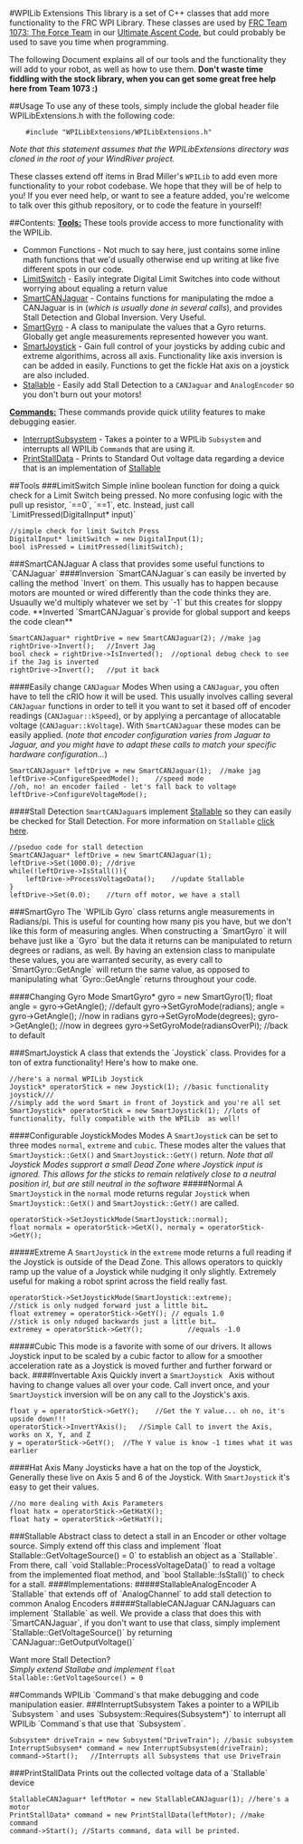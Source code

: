 #WPILib Extensions
This library is a set of C++ classes that add more functionality to the FRC WPI Library. These classes are used by [FRC Team 1073: The Force Team](http://theforceteam.com) in our [Ultimate Ascent Code](https://github.com/FRCTeam1073-TheForceTeam/robot13), but could probably be used to save you time when programming.

The following Document explains all of our tools and the functionality they will add to your robot, as well as how to use them. **Don't waste time fiddling with the stock library, when you can get some great free help here from Team 1073 :)**


##Usage
To use any of these tools, simply include the global header file WPILibExtensions.h with the following code:

```	
	#include "WPILibExtensions/WPILibExtensions.h"
```

*Note that this statement assumes that the WPILibExtensions directory was cloned in the root of your WindRiver project.*


These classes extend off items in Brad Miller's `WPILib` to add even more functionality to your robot codebase. We hope that they will be of help to you! If you ever need help, or want to see a feature added, you're welcome to talk over this github repository, or to code the feature in yourself!

##Contents:
**[Tools:](#Tools)**
These tools provide access to more functionality with the WPILib.

*	Common Functions - Not much to say here, just contains some inline math functions that we'd usually otherwise end up writing at like five different spots in our code.
*	[LimitSwitch](#LimitSwitch) - Easily integrate Digital Limit Switches into code without worrying about equaling a return value
*	[SmartCANJaguar](#SmarCANJaguar) - Contains functions for manipulating the mdoe a CANJaguar is in (*which is usually done in several calls*), and provides Stall Detection and Global Inversion. Very Useful.
*	[SmartGyro](#SmartGyro) - A class to manipulate the values that a Gyro returns. Globally get angle measurements represented however you want.
*	[SmartJoystick](#SmartJoystick) - Gain full control of your joysticks by adding cubic and extreme algorithims, across all axis. Functionality like axis inversion is can be added in easily. Functions to get the fickle Hat axis on a joystick are also included.
*	[Stallable](#Stallable) - Easily add Stall Detection to a `CANJaguar` and `AnalogEncoder` so you don't burn out your motors!

**[Commands:](#Commands)**
These commands provide quick utility features to make debugging easier.

*	[InterruptSubsystem](#InterruptSubsystem) - Takes a pointer to a WPILib `Subsystem` and interrupts all WPILib `Command`s that are using it.
*	[PrintStallData](#PrintStallData) - Prints to Standard Out voltage data regarding a device that is an implementation of [Stallable](#Stallable)


<a name = "Tools"/>
##Tools

<a name = "LimitSwitch"/>
###LimitSwitch
Simple inline boolean function for doing a quick check for a Limit Switch being pressed. No more confusing logic with the pull up resistor, `==0`, `==1`, etc. Instead, just call `LimitPressed(DigitalInput* input)`

	//simple check for limit Switch Press
	DigitalInput* limitSwitch = new DigitalInput(1);
	bool isPressed = LimitPressed(limitSwitch);

<a name = "SmartCANJaguar"/>
###SmartCANJaguar
A class that provides some useful functions to `CANJaguar`
####Inversion
`SmartCANJaguar`s can easily be inverted by calling the method `Invert` on them. This usually has to happen because motors are mounted or wired differently than the code thinks they are. Usuaully we'd multiply whatever we set by `-1` but this creates for sloppy code. **Inverted `SmartCANJaguar`s provide for global support and keeps the code clean**

	SmartCANJaguar* rightDrive = new SmartCANJaguar(2);	//make jag
	rightDrive->Invert();	//Invert Jag
	bool check = rightDrive->IsInverted();	//optional debug check to see if the Jag is inverted
	rightDrive->Invert();	//put it back

####Easily change `CANJaguar` Modes
When using a `CANJaguar`, you often have to tell the cRIO how it will be used. This usually involves calling several `CANJaguar` functions in order to tell it you want to set it based off of encoder readings (`CANJaguar::kSpeed`), or by applying a percantage of allocatable voltage (`CANJaguar::kVoltage`). With `SmartCANJaguar` these modes can be easily applied. (*note that encoder configuration varies from Jaguar to Jaguar, and you might have to adapt these calls to match your specific hardware configuration...*)

	SmartCANJaguar* leftDrive = new SmartCANJaguar(1);	//make jag
	leftDrive->ConfigureSpeedMode();	//speed mode
	//oh, no! an encoder failed - let's fall back to voltage
	leftDrive->ConfigureVoltageMode(); 

####Stall Detection
`SmartCANJaguar`s implement [Stallable](#Stalable) so they can easily be checked for Stall Detection. For more information on `Stallable` [click here](#Stallable).

	//pseduo code for stall detection
	SmartCANJaguar* leftDrive = new SmartCANJaguar(1);
	leftDrive->Set(1000.0);	//drive
	while(!leftDrive->IsStall()){
		leftDrive->ProcessVoltageData();	//update Stallable
	}
	leftDrive->Set(0.0);	//turn off motor, we have a stall
 
<a name = "SmartGyro"/>
###SmartGyro
The `WPILib Gyro` class returns angle measurements in Radians/pi. This is useful for counting how many pis you have, but we don't like this form of measuring angles. When constructing a `SmartGyro` it will behave just like a `Gyro` but the data it returns can be manipulated to return degrees or radians, as well. By having an extension class to manipulate these values, you are warranted security, as every call to `SmartGyro::GetAngle` will return the same value, as opposed to manipulating what `Gyro::GetAngle` returns throughout your code.

####Changing Gyro Mode
	SmartGyro* gyro = new SmartGyro(1);
	float angle = gyro->GetAngle();	//default
	gyro->SetGyroMode(radians);
	angle = gyro->GetAngle();	//now in radians
	gyro->SetGyroMode(degrees);
	gyro->GetAngle();	//now in degrees
	gyro->SetGyroMode(radiansOverPi);	//back to default


<a name = "SmartJoystick"/>	
###SmartJoystick
A class that extends the `Joystick` class. Provides for a ton of extra functionality! Here's how to make one.

	//here's a normal WPILib Joystick
	Joystick* operatorStick = new Joystick(1); //basic functionality joystick///
	//simply add the word Smart in front of Joystick and you're all set
	SmartJoystick* operatorStick = new SmartJoystick(1); //lots of functionality, fully compatible with the WPILib	as well!
	
####Configurable JoystickModes Modes
A `SmartJoystick` can be set to three modes `normal`, `extreme` and `cubic`. These modes alter the values that `SmartJoystick::GetX()` and `SmartJoystick::GetY()` return. *Note that all Joystick Modes supprort a small Dead Zone where Joystick input is ignored. This allows for the sticks to remain relatively close to a neutral position irl, but are still neutral in the software*
#####Normal
A `SmartJoystick` in the `normal` mode returns regular `Joystick` when `SmartJoystick::GetX()` and `SmartJoystick::GetY()` are called.

	operatorStick->SetJoystickMode(SmartJoystick::normal);
	float normalx = operatorStick->GetX(), normaly = operatorStick->GetY();
#####Extreme
A `SmartJoystick` in the `extreme` mode returns a full reading if the Joystick is outside of the Dead Zone. This allows operators to quickly ramp up the value of a Joystick while nudging it only slightly. Extremely useful for making a robot sprint across the field really fast.
	
	operatorStick->SetJoystickMode(SmartJoystick::extreme);
	//stick is only nudged forward just a little bit…
	float extremey = operatorStick->GetY();	// equals 1.0
	//stick is only nduged backwards just a little bit…
	extremey = operatorStick->GetY();			//equals -1.0
#####Cubic
This mode is a favorite with some of our drivers. It allows Joystick input to be scaled by a cubic factor to allow for a smoother acceleration rate as a Joystick is moved further and further forward or back.
####Invertable Axis
Quickly invert a `SmartJoystick	` Axis without having to change values all over your code. Call invert once, and your `SmartJoystick` inversion will be on any call to the Joystick's axis.
	
	float y = operatorStick->GetY();	//Get the Y value... oh no, it's upside down!!!
	operatorStick->InvertYAxis();	//Simple Call to invert the Axis, works on X, Y, and Z
	y = operatorStick->GetY();	//The Y value is know -1 times what it was earlier
####Hat Axis
Many Joysticks have a hat on the top of the Joystick, Generally these live on Axis 5 and 6 of the Joystick. With `SmartJoystick` it's easy to get their values.

	//no more dealing with Axis Parameters
	float hatx = operatorStick->GetHatX();
	float haty = operatorStick->GetHatY();

<a name = "Stallable"/>	
###Stallable
Abstract class to detect a stall in an Encoder or other voltage source. Simply extend off this class and implement `float Stallable::GetVoltageSource() = 0` to establish an object as a `Stallable`. From there, call `void Stallable::ProcessVoltageData()` to read a voltage from the implemented float method, and `bool Stallable::IsStall()` to check for a stall.
####Implementations:
#####StallableAnalogEncoder
A `Stallable` that extends off of `AnalogChannel` to add stall detection to common Analog Encoders
#####StallableCANJaguar
CANJaguars can implement `Stallable` as well. We provide a class that does this with `SmartCANJaguar`, if you don't want to use that class, simply implement `Stallable::GetVoltageSource()` by returning `CANJaguar::GetOutputVoltage()`

Want more Stall Detection?	
*Simply extend Stallabe and implement* `float Stallable::GetVoltageSource() = 0`

<a name = "Commands"/>
##Commands
WPILib `Command`s that make debugging and code manipulation easier.

<a name = "InterruptSubsystem"/>
###InterruptSubsystem
Takes a pointer to a WPILib `Subsystem	` and uses `Subsystem::Requires(Subsystem*)` to interrupt all WPILib `Command`s that use that `Subsystem`.

	Subsystem* driveTrain = new Subsystem("DriveTrain"); //basic subsystem
	InterruptSubsysem* command = new InterruptSubsystem(driveTrain);
	command->Start();	//Interrupts all Subsystems that use DriveTrain

<a name = "PrintStallData"/>
###PrintStallData
Prints out the collected voltage data of a `Stallable` device

	StallableCANJaguar* leftMotor = new StallableCANJaguar(1); //here's a motor
	PrintStallData* command = new PrintStallData(leftMotor); //make command
	command->Start(); //Starts command, data will be printed.

